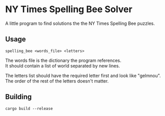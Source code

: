 # NY Times Spelling Bee Solver

A little program to find solutions the the
NY Times Spelling Bee puzzles.

## Usage

`spelling_bee <words_file> <letters>`

The words file is the dictionary the program references.  
It should contain a list of world separated by new lines.

The letters list should have the required letter first
and look like "gelmnou".  The order of the rest of the
letters doesn't matter.

## Building

`cargo build --release`
